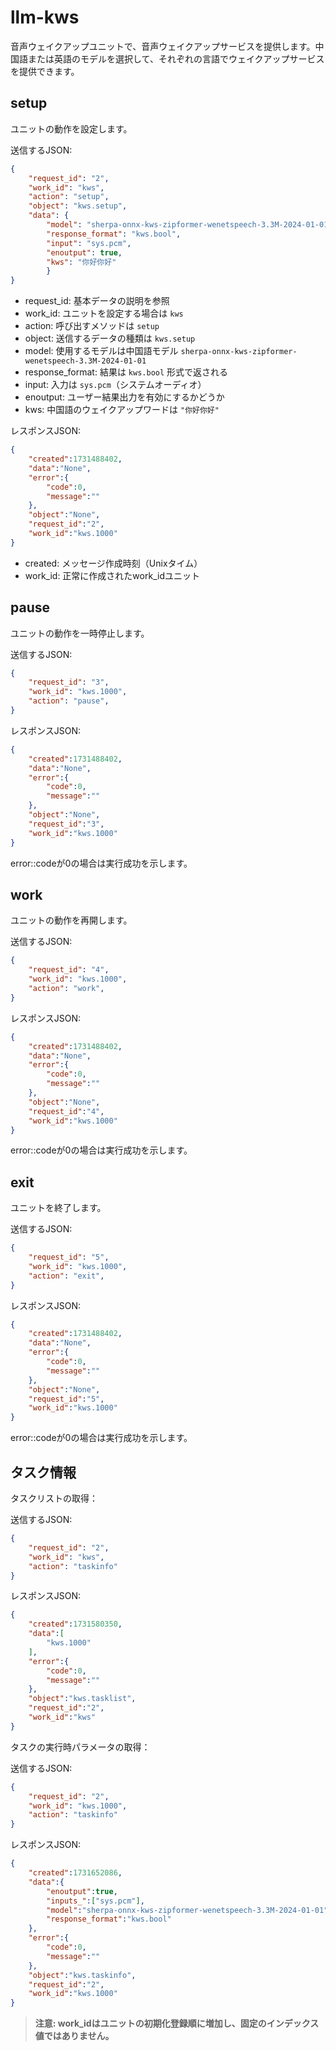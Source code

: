 # llm-kws
音声ウェイクアップユニットで、音声ウェイクアップサービスを提供します。中国語または英語のモデルを選択して、それぞれの言語でウェイクアップサービスを提供できます。

## setup
ユニットの動作を設定します。

送信するJSON:
```json
{
    "request_id": "2",
    "work_id": "kws",
    "action": "setup",
    "object": "kws.setup",
    "data": {
        "model": "sherpa-onnx-kws-zipformer-wenetspeech-3.3M-2024-01-01",
        "response_format": "kws.bool",
        "input": "sys.pcm",
        "enoutput": true,
        "kws": "你好你好"
        }
}
```
- request_id: 基本データの説明を参照
- work_id: ユニットを設定する場合は `kws`
- action: 呼び出すメソッドは `setup`
- object: 送信するデータの種類は `kws.setup`
- model: 使用するモデルは中国語モデル `sherpa-onnx-kws-zipformer-wenetspeech-3.3M-2024-01-01`
- response_format: 結果は `kws.bool` 形式で返される
- input: 入力は `sys.pcm`（システムオーディオ）
- enoutput: ユーザー結果出力を有効にするかどうか
- kws: 中国語のウェイクアップワードは `"你好你好"`

レスポンスJSON:
```json
{
    "created":1731488402,
    "data":"None",
    "error":{
        "code":0,
        "message":""
    },
    "object":"None",
    "request_id":"2",
    "work_id":"kws.1000"
}
```
- created: メッセージ作成時刻（Unixタイム）
- work_id: 正常に作成されたwork_idユニット

## pause
ユニットの動作を一時停止します。

送信するJSON:
```json
{
    "request_id": "3",
    "work_id": "kws.1000",
    "action": "pause",
}
```

レスポンスJSON:
```json
{
    "created":1731488402,
    "data":"None",
    "error":{
        "code":0,
        "message":""
    },
    "object":"None",
    "request_id":"3",
    "work_id":"kws.1000"
}
```
error::codeが0の場合は実行成功を示します。

## work
ユニットの動作を再開します。

送信するJSON:
```json
{
    "request_id": "4",
    "work_id": "kws.1000",
    "action": "work",
}
```

レスポンスJSON:
```json
{
    "created":1731488402,
    "data":"None",
    "error":{
        "code":0,
        "message":""
    },
    "object":"None",
    "request_id":"4",
    "work_id":"kws.1000"
}
```
error::codeが0の場合は実行成功を示します。

## exit
ユニットを終了します。

送信するJSON:
```json
{
    "request_id": "5",
    "work_id": "kws.1000",
    "action": "exit",
}
```

レスポンスJSON:
```json
{
    "created":1731488402,
    "data":"None",
    "error":{
        "code":0,
        "message":""
    },
    "object":"None",
    "request_id":"5",
    "work_id":"kws.1000"
}
```
error::codeが0の場合は実行成功を示します。

## タスク情報

タスクリストの取得：

送信するJSON:
```json
{
	"request_id": "2",
	"work_id": "kws",
	"action": "taskinfo"
}
```

レスポンスJSON:
```json
{
    "created":1731580350,
    "data":[
        "kws.1000"
    ],
    "error":{
        "code":0,
        "message":""
    },
    "object":"kws.tasklist",
    "request_id":"2",
    "work_id":"kws"
}
```

タスクの実行時パラメータの取得：

送信するJSON:
```json
{
	"request_id": "2",
	"work_id": "kws.1000",
	"action": "taskinfo"
}
```

レスポンスJSON:
```json
{
    "created":1731652086,
    "data":{
        "enoutput":true,
        "inputs_":["sys.pcm"],
        "model":"sherpa-onnx-kws-zipformer-wenetspeech-3.3M-2024-01-01",
        "response_format":"kws.bool"
    },
    "error":{
        "code":0,
        "message":""
    },
    "object":"kws.taskinfo",
    "request_id":"2",
    "work_id":"kws.1000"
}
```

> **注意: work_idはユニットの初期化登録順に増加し、固定のインデックス値ではありません。**

